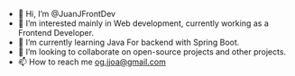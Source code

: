 - 👋 Hi, I’m @JuanJFrontDev
- 👀 I’m interested mainly in Web development, currently working as a Frontend Developer.
- 🌱 I’m currently learning Java For backend with Spring Boot.
- 💞️ I’m looking to collaborate on open-source projects and other projects.
- 📫 How to reach me og.jjoa@gmail.com

<!---
JuanJFrontDev/JuanJFrontDev is a ✨ special ✨ repository because its `README.md` (this file) appears on your GitHub profile.
You can click the Preview link to take a look at your changes.
--->
